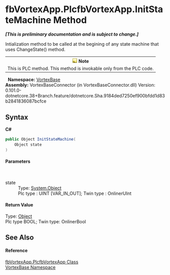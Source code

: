 # fbVortexApp.PlcfbVortexApp.InitStateMachine Method 
 _**\[This is preliminary documentation and is subject to change.\]**_

Intialization method to be called at the begining of any state machine that uses ChangeState() method.
&nbsp;<table><tr><th>![Note](media/AlertNote.png) Note</th></tr><tr><td>This is PLC method. This method is invokable only from the PLC code.</td></tr></table>&nbsp;
**Namespace:**&nbsp;<a href="N_VortexBase.md">VortexBase</a><br />**Assembly:**&nbsp;VortexBaseConnector (in VortexBaseConnector.dll) Version: 0.101.0-dotnetcore.38+Branch.feature/dotnetcore.Sha.9184ded7250ef900bfdd1d83b2841836087bcfce

## Syntax

**C#**<br />
``` C#
public Object InitStateMachine(
	Object state
)
```


#### Parameters
&nbsp;<dl><dt>state</dt><dd>Type: <a href="https://docs.microsoft.com/dotnet/api/system.object" target="_blank">System.Object</a><br />
Plc type : UINT [VAR_IN_OUT]; Twin type : OnlinerUInt</dd></dl>

#### Return Value
Type: <a href="https://docs.microsoft.com/dotnet/api/system.object" target="_blank">Object</a><br />Plc type BOOL; Twin type: OnlinerBool

## See Also


#### Reference
<a href="T_VortexBase_fbVortexApp_PlcfbVortexApp.md">fbVortexApp.PlcfbVortexApp Class</a><br /><a href="N_VortexBase.md">VortexBase Namespace</a><br />
